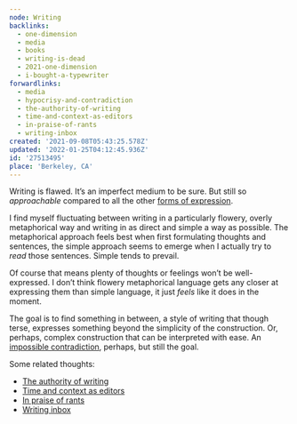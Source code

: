 ```yaml
---
node: Writing
backlinks:
  - one-dimension
  - media
  - books
  - writing-is-dead
  - 2021-one-dimension
  - i-bought-a-typewriter
forwardlinks:
  - media
  - hypocrisy-and-contradiction
  - the-authority-of-writing
  - time-and-context-as-editors
  - in-praise-of-rants
  - writing-inbox
created: '2021-09-08T05:43:25.578Z'
updated: '2022-01-25T04:12:45.936Z'
id: '27513495'
place: 'Berkeley, CA'
---
```


Writing is flawed. It’s an imperfect medium to be sure. But still so _approachable_ compared to all the other [forms of expression](media.md).

I find myself fluctuating between writing in a particularly flowery, overly metaphorical way and writing in as direct and simple a way as possible. The metaphorical approach feels best when first formulating thoughts and sentences, the simple approach seems to emerge when I actually try to _read_ those sentences. Simple tends to prevail.

Of course that means plenty of thoughts or feelings won’t be well-expressed. I don’t think flowery metaphorical language gets any closer at expressing them than simple language, it just _feels_ like it does in the moment.

The goal is to find something in between, a style of writing that though terse, expresses something beyond the simplicity of the construction. Or, perhaps, complex construction that can be interpreted with ease. An [impossible contradiction](hypocrisy-and-contradiction.md), perhaps, but still the goal.

Some related thoughts: 

- [The authority of writing](the-authority-of-writing.md)
- [Time and context as editors](time-and-context-as-editors.md)
- [In praise of rants](in-praise-of-rants.md)
- [Writing inbox](writing-inbox.md)
